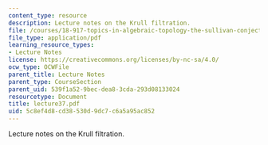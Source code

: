 ```yaml
---
content_type: resource
description: Lecture notes on the Krull filtration.
file: /courses/18-917-topics-in-algebraic-topology-the-sullivan-conjecture-fall-2007/5c8ef4d8cd38530d9dc7c6a5a95ac852_lecture37.pdf
file_type: application/pdf
learning_resource_types:
- Lecture Notes
license: https://creativecommons.org/licenses/by-nc-sa/4.0/
ocw_type: OCWFile
parent_title: Lecture Notes
parent_type: CourseSection
parent_uid: 539f1a52-9bec-dea8-3cda-293d08133024
resourcetype: Document
title: lecture37.pdf
uid: 5c8ef4d8-cd38-530d-9dc7-c6a5a95ac852
---
```

Lecture notes on the Krull filtration.